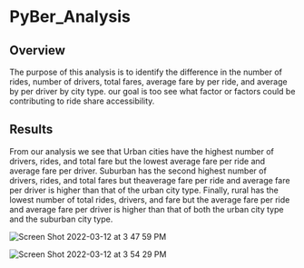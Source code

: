 # PyBer_Analysis
## Overview
The purpose of this analysis is to identify the difference in the number of rides, number of drivers, total fares, average fare by per ride, and average by per driver by city type. our goal is too see what factor or factors could be contributing to ride share accessibility. 
## Results
From our analysis we see that Urban cities have the highest number of drivers, rides, and total fare but the lowest average fare per ride and average fare per driver. Suburban has the second highest number of drivers, rides, and total fares but theaverage fare per ride and average fare per driver is higher than that of the urban city type. Finally, rural has the lowest number of total rides, drivers, and fare but the average fare per ride and average fare per driver is higher than that of both the urban city type and the suburban city type.

![Screen Shot 2022-03-12 at 3 47 59 PM](https://user-images.githubusercontent.com/93875400/158034501-e0dcd497-842a-4a71-a39e-8cdfdb1313da.png)

![Screen Shot 2022-03-12 at 3 54 29 PM](https://user-images.githubusercontent.com/93875400/158034656-c7e1976f-f93f-4c56-ad84-aad52a36ea29.png)
